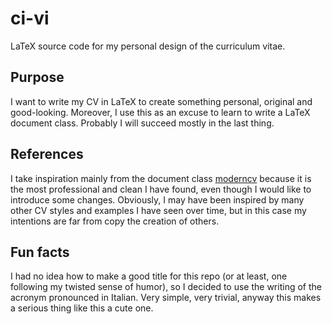 # ci-vi
LaTeX source code for my personal design of the curriculum vitae.

## Purpose
I want to write my CV in LaTeX to create something personal, original and good-looking. Moreover, I use this as an excuse to learn to write a LaTeX document class. Probably I will succeed mostly in the last thing.

## References
I take inspiration mainly from the document class [moderncv](https://www.ctan.org/pkg/moderncv) because it is the most professional and clean I have found, even though I would like to introduce some changes. Obviously, I may have been inspired by many other CV styles and examples I have seen over time, but in this case my intentions are far from copy the creation of others.

## Fun facts
I had no idea how to make a good title for this repo (or at least, one following my twisted sense of humor), so I decided to use the writing of the acronym pronounced in Italian. Very simple, very trivial, anyway this makes a serious thing like this a cute one.
